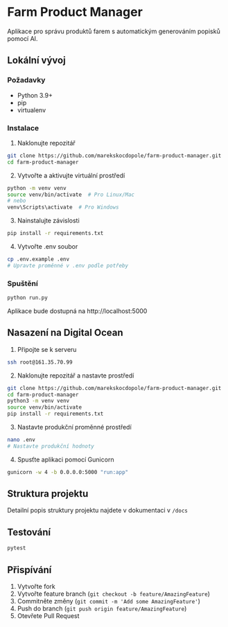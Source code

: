 # Farm Product Manager

Aplikace pro správu produktů farem s automatickým generováním popisků pomocí AI.

## Lokální vývoj

### Požadavky
- Python 3.9+
- pip
- virtualenv

### Instalace
1. Naklonujte repozitář
```bash
git clone https://github.com/marekskocdopole/farm-product-manager.git
cd farm-product-manager
```

2. Vytvořte a aktivujte virtuální prostředí
```bash
python -m venv venv
source venv/bin/activate  # Pro Linux/Mac
# nebo
venv\Scripts\activate  # Pro Windows
```

3. Nainstalujte závislosti
```bash
pip install -r requirements.txt
```

4. Vytvořte .env soubor
```bash
cp .env.example .env
# Upravte proměnné v .env podle potřeby
```

### Spuštění
```bash
python run.py
```

Aplikace bude dostupná na http://localhost:5000

## Nasazení na Digital Ocean

1. Připojte se k serveru
```bash
ssh root@161.35.70.99
```

2. Naklonujte repozitář a nastavte prostředí
```bash
git clone https://github.com/marekskocdopole/farm-product-manager.git
cd farm-product-manager
python3 -m venv venv
source venv/bin/activate
pip install -r requirements.txt
```

3. Nastavte produkční proměnné prostředí
```bash
nano .env
# Nastavte produkční hodnoty
```

4. Spusťte aplikaci pomocí Gunicorn
```bash
gunicorn -w 4 -b 0.0.0.0:5000 "run:app"
```

## Struktura projektu

Detailní popis struktury projektu najdete v dokumentaci v `/docs`

## Testování

```bash
pytest
```

## Přispívání

1. Vytvořte fork
2. Vytvořte feature branch (`git checkout -b feature/AmazingFeature`)
3. Commitněte změny (`git commit -m 'Add some AmazingFeature'`)
4. Push do branch (`git push origin feature/AmazingFeature`)
5. Otevřete Pull Request 
